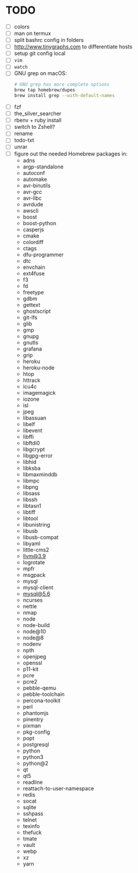 # TODO

- [ ] colors
- [ ] man on termux
- [ ] split bashrc config in folders
- [ ] http://www.tinygraphs.com to differentiate hosts
- [ ] setup git config local
- [ ] `vim`
- [ ] `watch`
- [ ] GNU grep on macOS:
  ```sh
  # GNU grep has more complete options
  brew tap homebrew/dupes
  brew install grep --with-default-names
  ```
- [ ] fzf
- [ ] the_silver_searcher
- [ ] rbenv + ruby install
- [ ] switch to Zshell?
- [ ] rename
- [ ] todo-txt
- [ ] unrar
- [ ] figure out the needed Homebrew packages in:
  - adns
  - argp-standalone
  - autoconf
  - automake
  - avr-binutils
  - avr-gcc
  - avr-libc
  - avrdude
  - awscli
  - boost
  - boost-python
  - casperjs
  - cmake
  - colordiff
  - ctags
  - dfu-programmer
  - dtc
  - envchain
  - ext4fuse
  - f3
  - fd
  - freetype
  - gdbm
  - gettext
  - ghostscript
  - git-lfs
  - glib
  - gmp
  - gnupg
  - gnutls
  - grafana
  - grip
  - heroku
  - heroku-node
  - htop
  - httrack
  - icu4c
  - imagemagick
  - iozone
  - isl
  - jpeg
  - libassuan
  - libelf
  - libevent
  - libffi
  - libftdi0
  - libgcrypt
  - libgpg-error
  - libhid
  - libksba
  - libmaxminddb
  - libmpc
  - libpng
  - libsass
  - libssh
  - libtasn1
  - libtiff
  - libtool
  - libunistring
  - libusb
  - libusb-compat
  - libyaml
  - little-cms2
  - llvm@3.9
  - logrotate
  - mpfr
  - msgpack
  - mysql
  - mysql-client
  - mysql@5.6
  - ncurses
  - nettle
  - nmap
  - node
  - node-build
  - node@10
  - node@8
  - nodenv
  - npth
  - openjpeg
  - openssl
  - p11-kit
  - pcre
  - pcre2
  - pebble-qemu
  - pebble-toolchain
  - percona-toolkit
  - perl
  - phantomjs
  - pinentry
  - pixman
  - pkg-config
  - popt
  - postgresql
  - python
  - python3
  - python@2
  - qt
  - qt5
  - readline
  - reattach-to-user-namespace
  - redis
  - socat
  - sqlite
  - sshpass
  - telnet
  - texinfo
  - thefuck
  - tmate
  - vault
  - webp
  - xz
  - yarn
